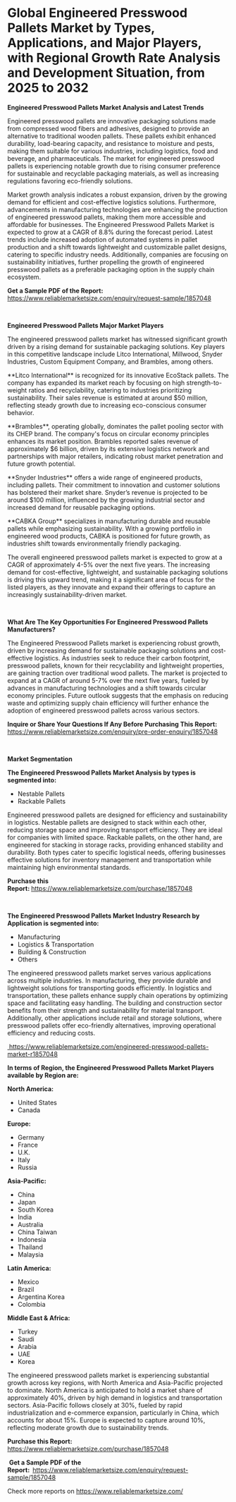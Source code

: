 <p><h1>Global Engineered Presswood Pallets Market by Types, Applications, and Major Players, with Regional Growth Rate Analysis and Development Situation, from 2025 to 2032</h1></p><p><strong>Engineered Presswood Pallets Market Analysis and Latest Trends</strong></p>
<p><p>Engineered presswood pallets are innovative packaging solutions made from compressed wood fibers and adhesives, designed to provide an alternative to traditional wooden pallets. These pallets exhibit enhanced durability, load-bearing capacity, and resistance to moisture and pests, making them suitable for various industries, including logistics, food and beverage, and pharmaceuticals. The market for engineered presswood pallets is experiencing notable growth due to rising consumer preference for sustainable and recyclable packaging materials, as well as increasing regulations favoring eco-friendly solutions.</p><p>Market growth analysis indicates a robust expansion, driven by the growing demand for efficient and cost-effective logistics solutions. Furthermore, advancements in manufacturing technologies are enhancing the production of engineered presswood pallets, making them more accessible and affordable for businesses. The Engineered Presswood Pallets Market is expected to grow at a CAGR of 8.8% during the forecast period. Latest trends include increased adoption of automated systems in pallet production and a shift towards lightweight and customizable pallet designs, catering to specific industry needs. Additionally, companies are focusing on sustainability initiatives, further propelling the growth of engineered presswood pallets as a preferable packaging option in the supply chain ecosystem.</p></p>
<p><strong>Get a Sample PDF of the Report:&nbsp;</strong> <a href="https://www.reliablemarketsize.com/enquiry/request-sample/1857048?utm_campaign=3365&utm_medium=2&utm_source=Github&utm_content=ia&utm_term=27032025&utm_id=engineered-presswood-pallets">https://www.reliablemarketsize.com/enquiry/request-sample/1857048</a></p>
<p>&nbsp;</p>
<p><strong>Engineered Presswood Pallets Major Market Players</strong></p>
<p><p>The engineered presswood pallets market has witnessed significant growth driven by a rising demand for sustainable packaging solutions. Key players in this competitive landscape include Litco International, Millwood, Snyder Industries, Custom Equipment Company, and Brambles, among others.</p><p>**Litco International** is recognized for its innovative EcoStack pallets. The company has expanded its market reach by focusing on high strength-to-weight ratios and recyclability, catering to industries prioritizing sustainability. Their sales revenue is estimated at around $50 million, reflecting steady growth due to increasing eco-conscious consumer behavior.</p><p>**Brambles**, operating globally, dominates the pallet pooling sector with its CHEP brand. The company's focus on circular economy principles enhances its market position. Brambles reported sales revenue of approximately $6 billion, driven by its extensive logistics network and partnerships with major retailers, indicating robust market penetration and future growth potential.</p><p>**Snyder Industries** offers a wide range of engineered products, including pallets. Their commitment to innovation and customer solutions has bolstered their market share. Snyder’s revenue is projected to be around $100 million, influenced by the growing industrial sector and increased demand for reusable packaging options.</p><p>**CABKA Group** specializes in manufacturing durable and reusable pallets while emphasizing sustainability. With a growing portfolio in engineered wood products, CABKA is positioned for future growth, as industries shift towards environmentally friendly packaging.</p><p>The overall engineered presswood pallets market is expected to grow at a CAGR of approximately 4-5% over the next five years. The increasing demand for cost-effective, lightweight, and sustainable packaging solutions is driving this upward trend, making it a significant area of focus for the listed players, as they innovate and expand their offerings to capture an increasingly sustainability-driven market.</p></p>
<p>&nbsp;</p>
<p><strong>What Are The Key Opportunities For Engineered Presswood Pallets Manufacturers?</strong></p>
<p><p>The Engineered Presswood Pallets market is experiencing robust growth, driven by increasing demand for sustainable packaging solutions and cost-effective logistics. As industries seek to reduce their carbon footprint, presswood pallets, known for their recyclability and lightweight properties, are gaining traction over traditional wood pallets. The market is projected to expand at a CAGR of around 5-7% over the next five years, fueled by advances in manufacturing technologies and a shift towards circular economy principles. Future outlook suggests that the emphasis on reducing waste and optimizing supply chain efficiency will further enhance the adoption of engineered presswood pallets across various sectors.</p></p>
<p><strong>Inquire or Share Your Questions If Any Before Purchasing This Report:</strong> <a href="https://www.reliablemarketsize.com/enquiry/pre-order-enquiry/1857048?utm_campaign=3365&utm_medium=2&utm_source=Github&utm_content=ia&utm_term=27032025&utm_id=engineered-presswood-pallets">https://www.reliablemarketsize.com/enquiry/pre-order-enquiry/1857048</a></p>
<p>&nbsp;</p>
<p><strong>Market Segmentation</strong></p>
<p><strong>The Engineered Presswood Pallets Market Analysis by types is segmented into:</strong></p>
<p><ul><li>Nestable Pallets</li><li>Rackable Pallets</li></ul></p>
<p><p>Engineered presswood pallets are designed for efficiency and sustainability in logistics. Nestable pallets are designed to stack within each other, reducing storage space and improving transport efficiency. They are ideal for companies with limited space. Rackable pallets, on the other hand, are engineered for stacking in storage racks, providing enhanced stability and durability. Both types cater to specific logistical needs, offering businesses effective solutions for inventory management and transportation while maintaining high environmental standards.</p></p>
<p><strong>Purchase this Report:&nbsp;</strong><a href="https://www.reliablemarketsize.com/purchase/1857048?utm_campaign=3365&utm_medium=2&utm_source=Github&utm_content=ia&utm_term=27032025&utm_id=engineered-presswood-pallets">https://www.reliablemarketsize.com/purchase/1857048</a></p>
<p>&nbsp;</p>
<p><strong>The Engineered Presswood Pallets Market Industry Research by Application is segmented into:</strong></p>
<p><ul><li>Manufacturing</li><li>Logistics & Transportation</li><li>Building & Construction</li><li>Others</li></ul></p>
<p><p>The engineered presswood pallets market serves various applications across multiple industries. In manufacturing, they provide durable and lightweight solutions for transporting goods efficiently. In logistics and transportation, these pallets enhance supply chain operations by optimizing space and facilitating easy handling. The building and construction sector benefits from their strength and sustainability for material transport. Additionally, other applications include retail and storage solutions, where presswood pallets offer eco-friendly alternatives, improving operational efficiency and reducing costs.</p></p>
<p><a href="https://www.reliablemarketsize.com/engineered-presswood-pallets-market-r1857048?utm_campaign=3365&utm_medium=2&utm_source=Github&utm_content=ia&utm_term=27032025&utm_id=engineered-presswood-pallets">&nbsp;https://www.reliablemarketsize.com/engineered-presswood-pallets-market-r1857048</a></p>
<p><strong>In terms of Region, the Engineered Presswood Pallets Market Players available by Region are:</strong></p>
<p>
    <p> <strong> North America: </strong>
        <ul>
            <li>United States</li>
            <li>Canada</li>
        </ul>
        </p> 
    <p> <strong> Europe: </strong>
        <ul>
            <li>Germany</li>
            <li>France</li>
            <li>U.K.</li>
            <li>Italy</li>
            <li>Russia</li>
        </ul>
        </p> 
    <p> <strong> Asia-Pacific: </strong>
        <ul>
            <li>China</li>
            <li>Japan</li>
            <li>South Korea</li>
            <li>India</li>
            <li>Australia</li>
            <li>China Taiwan</li>
            <li>Indonesia</li>
            <li>Thailand</li>
            <li>Malaysia</li>
        </ul>
        </p> 
    <p> <strong> Latin America: </strong>
        <ul>
            <li>Mexico</li>
            <li>Brazil</li>
            <li>Argentina Korea</li>
            <li>Colombia</li>
        </ul>
        </p> 
    <p> <strong> Middle East & Africa: </strong>
        <ul>
            <li>Turkey</li>
            <li>Saudi</li>
            <li>Arabia</li>
            <li>UAE</li>
            <li>Korea</li>
        </ul>
    </p>
    </p>
<p><p>The engineered presswood pallets market is experiencing substantial growth across key regions, with North America and Asia-Pacific projected to dominate. North America is anticipated to hold a market share of approximately 40%, driven by high demand in logistics and transportation sectors. Asia-Pacific follows closely at 30%, fueled by rapid industrialization and e-commerce expansion, particularly in China, which accounts for about 15%. Europe is expected to capture around 10%, reflecting moderate growth due to sustainability trends.</p></p>
<p><strong>Purchase this Report: </strong><a href="https://www.reliablemarketsize.com/purchase/1857048?utm_campaign=3365&utm_medium=2&utm_source=Github&utm_content=ia&utm_term=27032025&utm_id=engineered-presswood-pallets">https://www.reliablemarketsize.com/purchase/1857048</a></p>
<p>&nbsp;<strong>Get a Sample PDF of the Report:&nbsp;&nbsp;</strong><a href="https://www.reliablemarketsize.com/enquiry/request-sample/1857048?utm_campaign=3365&utm_medium=2&utm_source=Github&utm_content=ia&utm_term=27032025&utm_id=engineered-presswood-pallets">https://www.reliablemarketsize.com/enquiry/request-sample/1857048</a></p>
<p><strong></strong></p>
<p>Check more reports on <a href="https://www.reliablemarketsize.com/?utm_campaign=3365&utm_medium=2&utm_source=Github&utm_content=ia&utm_term=27032025&utm_id=engineered-presswood-pallets">https://www.reliablemarketsize.com/</a></p>